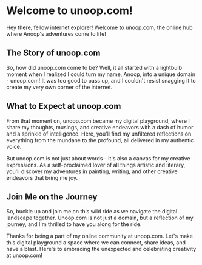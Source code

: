 # Welcome to unoop.com!

Hey there, fellow internet explorer! Welcome to unoop.com, the online hub where Anoop's adventures come to life!

## The Story of unoop.com

So, how did unoop.com come to be? Well, it all started with a lightbulb moment when I realized I could turn my name, Anoop, into a unique domain - unoop.com! It was too good to pass up, and I couldn't resist snagging it to create my very own corner of the internet.

## What to Expect at unoop.com

From that moment on, unoop.com became my digital playground, where I share my thoughts, musings, and creative endeavors with a dash of humor and a sprinkle of intelligence. Here, you'll find my unfiltered reflections on everything from the mundane to the profound, all delivered in my authentic voice.

But unoop.com is not just about words - it's also a canvas for my creative expressions. As a self-proclaimed lover of all things artistic and literary, you'll discover my adventures in painting, writing, and other creative endeavors that bring me joy.

## Join Me on the Journey

So, buckle up and join me on this wild ride as we navigate the digital landscape together. Unoop.com is not just a domain, but a reflection of my journey, and I'm thrilled to have you along for the ride.

Thanks for being a part of my online community at unoop.com. Let's make this digital playground a space where we can connect, share ideas, and have a blast. Here's to embracing the unexpected and celebrating creativity at unoop.com!
